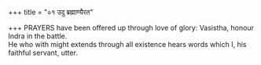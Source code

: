 +++
title = "०१ उदु ब्रह्माण्यैरत"

+++
PRAYERS have been offered up through love of glory: Vasistha, honour Indra in the battle.  
     He who with might extends through all existence hears words which I, his faithful servant, utter.